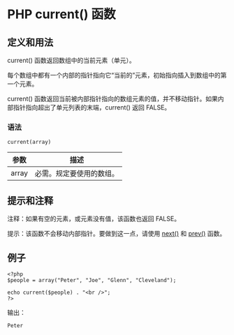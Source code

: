 # PHP current() 函数



## 定义和用法

current() 函数返回数组中的当前元素（单元）。

每个数组中都有一个内部的指针指向它“当前的”元素，初始指向插入到数组中的第一个元素。

current() 函数返回当前被内部指针指向的数组元素的值，并不移动指针。如果内部指针指向超出了单元列表的末端，current() 返回 FALSE。

### 语法

```
current(array)
```

| 参数 | 描述 |
| --- | --- |
| array | 必需。规定要使用的数组。 |

## 提示和注释

注释：如果有空的元素，或元素没有值，该函数也返回 FALSE。

提示：该函数不会移动内部指针。要做到这一点，请使用 [next()](/php/func_array_next.asp "PHP next() 函数") 和 [prev()](/php/func_array_prev.asp "PHP prev() 函数") 函数。

## 例子

```
<?php
$people = array("Peter", "Joe", "Glenn", "Cleveland");

echo current($people) . "<br />";
?>
```

输出：

```
Peter
```




